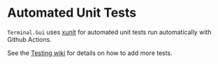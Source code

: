 # Automated Unit Tests

`Terminal.Gui` uses [xunit](https://xunit.net/) for automated unit tests run automatically with Github Actions.

See the [Testing wiki](https://github.com/migueldeicaza/gui.cs/wiki/Testing) for details on how to add more tests.
